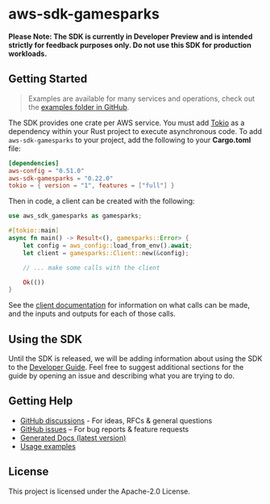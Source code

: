# aws-sdk-gamesparks

**Please Note: The SDK is currently in Developer Preview and is intended strictly for
feedback purposes only. Do not use this SDK for production workloads.**



## Getting Started

> Examples are available for many services and operations, check out the
> [examples folder in GitHub](https://github.com/awslabs/aws-sdk-rust/tree/main/examples).

The SDK provides one crate per AWS service. You must add [Tokio](https://crates.io/crates/tokio)
as a dependency within your Rust project to execute asynchronous code. To add `aws-sdk-gamesparks` to
your project, add the following to your **Cargo.toml** file:

```toml
[dependencies]
aws-config = "0.51.0"
aws-sdk-gamesparks = "0.22.0"
tokio = { version = "1", features = ["full"] }
```

Then in code, a client can be created with the following:

```rust
use aws_sdk_gamesparks as gamesparks;

#[tokio::main]
async fn main() -> Result<(), gamesparks::Error> {
    let config = aws_config::load_from_env().await;
    let client = gamesparks::Client::new(&config);

    // ... make some calls with the client

    Ok(())
}
```

See the [client documentation](https://docs.rs/aws-sdk-gamesparks/latest/aws_sdk_gamesparks/client/struct.Client.html)
for information on what calls can be made, and the inputs and outputs for each of those calls.

## Using the SDK

Until the SDK is released, we will be adding information about using the SDK to the
[Developer Guide](https://docs.aws.amazon.com/sdk-for-rust/latest/dg/welcome.html). Feel free to suggest
additional sections for the guide by opening an issue and describing what you are trying to do.

## Getting Help

* [GitHub discussions](https://github.com/awslabs/aws-sdk-rust/discussions) - For ideas, RFCs & general questions
* [GitHub issues](https://github.com/awslabs/aws-sdk-rust/issues/new/choose) – For bug reports & feature requests
* [Generated Docs (latest version)](https://awslabs.github.io/aws-sdk-rust/)
* [Usage examples](https://github.com/awslabs/aws-sdk-rust/tree/main/examples)

## License

This project is licensed under the Apache-2.0 License.

